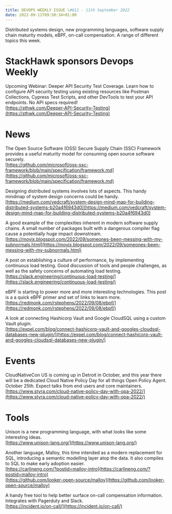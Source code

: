 ```yaml
---
title: DEVOPS WEEKLY ISSUE \#611 - 11th September 2022 
date: 2022-09-11T09:50:34+01:00
---
```


Distributed systems design, new programming languages, software supply chain maturity models, eBPF, on-call compensation. A range of different topics this week.


StackHawk sponsors Devops Weekly
============================

Upcoming Webinar: Deeper API Security Test Coverage. Learn how to configure API security testing using existing resources like Postman Collections, Cypress Test Scripts, and other DevTools to test your API endpoints. No API specs required!
<br>[https://sthwk.com/Deeper-API-Security-Testing](https://sthwk.com/Deeper-API-Security-Testing)


News
====

The Open Source Software (OSS) Secure Supply Chain (SSC) Framework provides a useful maturity model for consuming open source software securely.
<br>[https://github.com/microsoft/oss-ssc-framework/blob/main/specification/framework.md](https://github.com/microsoft/oss-ssc-framework/blob/main/specification/framework.md)


Designing distributed systems involves lots of aspects. This handy mindmap of system design concerns could be handy.
<br>[https://medium.com/vedcraft/system-design-mind-map-for-building-distributed-systems-b20a4f6943d0](https://medium.com/vedcraft/system-design-mind-map-for-building-distributed-systems-b20a4f6943d0)


A good example of the complexities inherent in modern software supply chains. A small number of packages built with a dangerous compiler flag cause a potentially huge impact downstream.
<br>[https://moyix.blogspot.com/2022/09/someones-been-messing-with-my-subnormals.html](https://moyix.blogspot.com/2022/09/someones-been-messing-with-my-subnormals.html)


A post on establishing a culture of performance, by implementing continuous load testing. Good discussion of tools and people challenges, as well as the safety concerns of automating load testing.
<br>[https://slack.engineering/continuous-load-testing/](https://slack.engineering/continuous-load-testing/)


eBPF is starting to power more and more interesting technologies. This post is a a quick eBPF primer and set of links to learn more.
<br>[https://redmonk.com/rstephens/2022/09/08/ebpf/](https://redmonk.com/rstephens/2022/09/08/ebpf/)


A look at connecting Hashicorp Vault and Google CloudSQL using a custom Vault plugin.
<br>[https://expel.com/blog/connect-hashicorp-vault-and-googles-cloudsql-databases-new-plugin/](https://expel.com/blog/connect-hashicorp-vault-and-googles-cloudsql-databases-new-plugin/)


Events
======

CloudNativeCon US is coming up in Detroit in October, and this year there will be a dedicated Cloud Native Policy Day for all things Open Policy Agent. October 25th. Expect talks from end users and core maintainers.
<br>[https://www.styra.com/cloud-native-policy-day-with-opa-2022/](https://www.styra.com/cloud-native-policy-day-with-opa-2022/)


Tools
=====

Unison is a new programming language, with what looks like some interesting ideas.
<br>[https://www.unison-lang.org/](https://www.unison-lang.org/)


Another language, Malloy, this time intended as a modern replacement for SQL, introducing a semantic modelling layer atop the data. It also compiles to SQL to make early adoption easier.
<br>[https://carlineng.com/?postid=malloy-intro](https://carlineng.com/?postid=malloy-intro)
<br>[https://github.com/looker-open-source/malloy](https://github.com/looker-open-source/malloy)


A handy free tool to help better surface on-call compensation information. Integrates with Pagerduty and Slack.
<br>[https://incident.io/on-call/](https://incident.io/on-call/)





